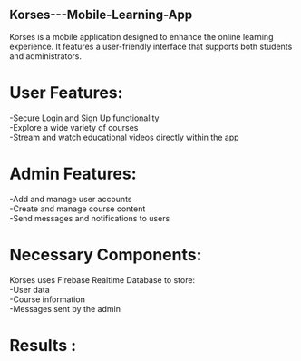 ## Korses---Mobile-Learning-App
Korses is a mobile application designed to enhance the online learning experience. It features a user-friendly interface that supports both students and administrators.     

# User Features:
-Secure Login and Sign Up functionality    
-Explore a wide variety of courses    
-Stream and watch educational videos directly within the app    

# Admin Features:
-Add and manage user accounts   
-Create and manage course content   
-Send messages and notifications to users          

# Necessary Components:
Korses uses Firebase Realtime Database to store:     
-User data     
-Course information  
-Messages sent by the admin  
# Results :  
